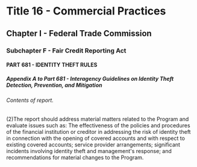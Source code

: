
# Title 16 - Commercial Practices
## Chapter I - Federal Trade Commission
### Subchapter F - Fair Credit Reporting Act
#### PART 681 - IDENTITY THEFT RULES
##### Appendix A to Part 681 - Interagency Guidelines on Identity Theft Detection, Prevention, and Mitigation
###### Contents of report.

(2)The report should address material matters related to the Program and evaluate issues such as: The effectiveness of the policies and procedures of the financial institution or creditor in addressing the risk of identity theft in connection with the opening of covered accounts and with respect to existing covered accounts; service provider arrangements; significant incidents involving identity theft and management's response; and recommendations for material changes to the Program.

